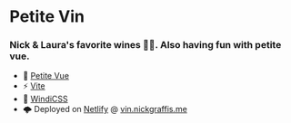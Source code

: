 # Petite Vin
### Nick &amp; Laura's favorite wines 🍇🍷. Also having fun with petite vue.

* 🐣 [Petite Vue](https://github.com/vuejs/petite-vue)
* ⚡️ [Vite](https://vitejs.dev)
* 💨 [WindiCSS](https://windicss.org)
* 🌩 Deployed on [Netlify](netlify.com) @ [vin.nickgraffis.me](https://vin.nickgraffis.me)

